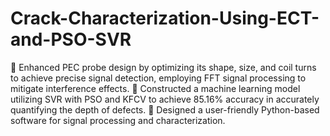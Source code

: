 # Crack-Characterization-Using-ECT-and-PSO-SVR

 Enhanced PEC probe design by optimizing its shape, size, and coil turns to achieve precise signal 
detection, employing FFT signal processing to mitigate interference effects. 
 Constructed a machine learning model utilizing SVR with PSO and KFCV to achieve 85.16% accuracy 
in accurately quantifying the depth of defects. 
 Designed a user-friendly Python-based software for signal processing and characterization. 
